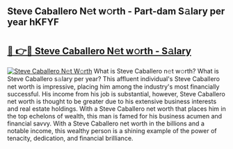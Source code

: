 ## Steve Caballero N𝚎t w𝚘rth - Part-dam S𝚊lary per year hKFYF

# <h2><a href="http://gc3nw1.nevu.top/?p=Steve+Caballero">🔗 👉🔴 Steve Caballero N𝚎t w𝚘rth - S𝚊lary</a></h2>

[![Steve Caballero N𝚎t W𝚘rth](https://i.imgur.com/Oavwk0R.jpeg)](http://gc3nw1.nevu.top/?p=Steve+Caballero)
What is Steve Caballero n𝚎t w𝚘rth? What is Steve Caballero s𝚊lary per year?
This affluent individual's Steve Caballero net worth is impressive, placing him among the industry's most financially successful. His income from his job is substantial, however, Steve Caballero net worth is thought to be greater due to his extensive business interests and real estate holdings. With a Steve Caballero net worth that places him in the top echelons of wealth, this man is famed for his business acumen and financial savvy. With a Steve Caballero net worth in the billions and a notable income, this wealthy person is a shining example of the power of tenacity, dedication, and financial brilliance.
